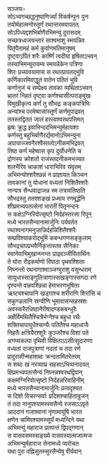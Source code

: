 सञ्जयः-  
सोऽभ्यगच्छद्धनुष्पाणिर्ज्यां विकर्षन्पुनः पुनः  
तयोर्महात्मनोस्तूर्णं रथान्तरमवापतत्  
सोऽपिध्यद्दशभिर्बाणैरभिमन्युं दुरासदम्  
सच्छत्रध्वजयन्तारं साश्वमाशु स्मयन्निव  
पितृपैतामहं कर्म कुर्वाणमतिमानुषम्  
दृष्ट्वाऽर्पितं शरैः कार्ष्णिं त्वदीया हृषिताऽभवन्  
तस्याभिमन्युरायम्य स्मयन्नेकेन पत्रिणा  
शिरः प्रच्यावयामास स रथात्प्रापतद्भुवि  
कर्णिकारमिवाद्धूतं वातेन पतितं भुवि  
कर्णानुजं च सम्प्रेक्ष्य तावका व्यथिताऽभवन्  
भ्रातरं निहतं दृष्ट्वा कर्णश्चासीत्पराङ्मुखः  
विमुखीकृत्य कर्णं तु सौभद्रः कङ्कपत्रिभिः  
अन्यांश्च परमेष्वासांस्तूर्णं कर्णमुपाद्रवत्  
ततस्तद्विततं जालं हस्त्यश्वरथपत्तिमत्  
झषः क्रुद्ध इवाभिन्ददभिमन्युर्महायशाः  
कर्णस्तु बहुभिर्बाणैरर्द्यमानोऽभिमन्युना  
अपायाज्जवनैरश्वैस्ततोऽनीकमभिद्रवत्  
तिष्ठ कर्ण महेष्वास कृप दुर्योधनेति च  
द्रोणस्य क्रोशतो राजंस्तदनीकमभज्यत  
शलभैरिव चाकाशं धाराभिरिव संवृतम्  
अभिमन्योश्शरैश्छन्नं न प्राज्ञायत किञ्चन  
तावकानां तु योधानां वध्यतां निशितैश्शरैः  
नान्यत्र सैन्धवाद्राजन्न स्म तत्रावतिष्ठति  
सौभद्रस्तु ततश्शङ्खं प्रध्माय रणमूर्द्धनि  
शीघ्रमभ्यपतत्सेनां भारतीं पितृनन्दनः  
स कक्षेऽग्निरिवोत्सृष्टो निर्दहंस्तरसा रिपून्  
मध्ये भारतसैन्यानामार्जुनिः पर्यवर्तत  
रथाश्वनागमनुजान्निर्दहन्निशितैश्शरैः  
सम्प्रविश्याकरोद्भूमिं कबन्धगणसङ्कुलाम्  
सौभद्रचापप्रभवैर्निकृत्तास्तव सैनिकाः  
स्वानेवाभिमुखान्घ्नन्तः प्राद्रवञ्जीवितार्थिनः  
ते घोरा रौद्रकर्माणो विपाठा पृथवश्शिताः  
निघ्नन्तो रथनागाश्वाञ्जग्मुराशु वसुन्धराम्  
सायुधास्साङ्गुलित्राणास्सखङ्गास्सगदा रणे  
दृश्यन्ते वाहवश्छिन्ना हेमाभरणभूषिताः  
ऋष्ट्यश्चापानि खड्गाश्च शरीराणि शिरांसि च  
सकुण्डलानि स्रग्वीणि भूमावासन्सहस्रशः  
अवस्करैरधिष्ठानैरीषादण्डकबन्धुरैः  
अक्षैर्विमथितैश्चित्रैर्भग्नैश्च बहुधा रथैः  
शक्तिचापायुधैश्चान्यैः पतितैश्च महाध्वजैः  
निहतैः क्षत्रियैरश्शूरैः कुञ्जरैश्च विशां पते  
अगम्यकल्पा पृथिवी विक्षिताऽऽसीत्सुदारुणा  
वध्यतां राजपुत्राणां नदतां च तदा रणे  
प्रादुरासीन्महाशब्दः क्रन्दतामितरेतरम्  
स शब्दः खं नरव्याघ्र सहसाऽभिव्यनादयत्  
क्षिप्रमभ्यपतत्सैन्यं निघ्नन्नश्वरथद्विपान्  
कक्षमग्निरिवोत्सृष्टो निर्दहन्नरिवाहिनीम्  
मध्ये भारतसैन्यानामार्जुनिः प्रत्यदृश्यत  
स दिशो विचरन्सर्वाः प्रदिशश्चाहितान्रुजन्  
तं तदा नानुपश्यामस्स्वसैन्ये रजसाऽऽवृते  
आददानं गजाश्वानां नृणामायूंषि भारत  
क्षणेन चामिपश्यामस्सूर्यं मध्यन्दिने यथा  
अभिमन्युं महाराज प्रतपन्तं द्विपद्गणान्  
स वासवसमस्सङ्ख्ये वासवस्यात्मजात्मजः  
अभिमन्युर्महाराज सेनामध्ये व्यरोचत  
यथा पुरा वह्निसुतस्सुरसैन्येषु वीर्यवान्  
